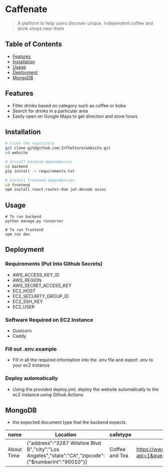 # Caffenate

> A platform to help users discover unique, independent coffee and drink shops near them

## Table of Contents

- [Features](#features)
- [Installation](#installation)
- [Usage](#usage)
- [Deployment](#deployment)
- [MongoDB](#mongodb)

## Features

- Filter drinks based on category such as coffee or boba
- Search for drinks in a particular area
- Easily open on Google Maps to get direction and store hours

## Installation

```bash
# Clone the repository
git clone git@github.com:InTheStore/website.git
cd website

# Install backend dependencies
cd backend
pip install -r requirements.txt

# Install frontend dependencies
cd frontend
npm install react-router-dom jwt-decode axios
```

## Usage
```
# To run backend
python manage.py runserver

# To run frontend
npm run dev
```

## Deployment
### Requirements (Put Into Github Secrets)
- AWS_ACCESS_KEY_ID
- AWS_REGION
- AWS_SECRET_ACCESS_KEY
- EC2_HOST
- EC2_SECURITY_GROUP_ID
- EC2_SSH_KEY
- EC2_USER

### Software Required on EC2 Instance
- Gunicorn
- Caddy

### Fill out .env.example
- Fill in all the required information into the .env file and export .env to your ec2 instance

### Deploy automatically
- Using the provided deploy.yml, deploy the website automatically to the ec2 instance using Github Actions

## MongoDB 
- the expected document type that the backend expects
  
| name      |Location                                                                                              | cafetype       | maps_url                                                                                  |
|-----------|------------------------------------------------------------------------------------------------------|----------------|-------------------------------------------------------------------------------------------|
|About Time |{"address":"3287 Wilshire Blvd B","city":"Los Angeles","state":"CA","zipcode":{"$numberInt":"90010"}} | Coffee and Tea |  https://www.google.com/maps/search/?api=1&query=About%20Time%203287%20Wilshire%20Blvd%20B|



